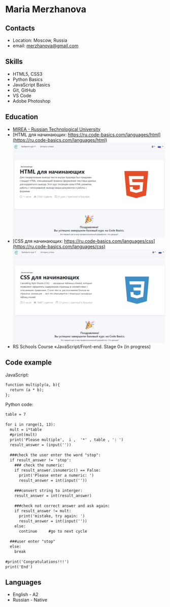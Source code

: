 # Maria Merzhanova

## Contacts

- Location: Moscow, Russia
- email: merzhanova@gmail.com

## Skills

- HTML5, CSS3
- Python Basics
- JavaScript Basics
- Git, GitHub
- VS Code
- Adobe Photoshop

## Education

- [MIREA - Russian Technological University](https://english.mirea.ru/)
- [HTML для начинающих: https://ru.code-basics.com/languages/html](https://ru.code-basics.com/languages/html)
  ![HTML для начинающих](img/HTML-course-complete-Screenshot.png)
- [CSS для начинающих: https://ru.code-basics.com/languages/css](https://ru.code-basics.com/languages/css)
  ![CSS для начинающих](img/CSS-course-complete-Screenshot.png)
- RS Schools Course «JavaScript/Front-end. Stage 0» (in progress)

## Code example

JavaScript:

```
function multiply(a, b){
  return (a * b);
};
```

Python code:

```
table = 7

for i in range(1, 13):
  mult = i*table
  #print(mult)
  print('Please multiple',  i ,  '*' , table , ': ')
  result_answer = (input(''))

  ###check the user enter the word "stop":
  if result_answer != 'stop':
    ### check the numeric:
    if result_answer.isnumeric() == False:
      print('Please enter a numeric: ')
      result_answer = int(input(''))

    ###convert string to interger:
    result_answer = int(result_answer)

    ###check not correct answer and ask again:
    if result_answer != mult:
      print('mistake, try again: ')
      result_answer = int(input(''))
    else:
      continue     #go to next cycle

  ###user enter "stop"
  else:
    break

#print('Congratulations!!!')
print('End')
```

## Languages

- English - A2
- Russian - Native
